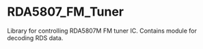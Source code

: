 # RDA5807_FM_Tuner
Library for controlling RDA5807M FM tuner IC. Contains module for decoding RDS data.
